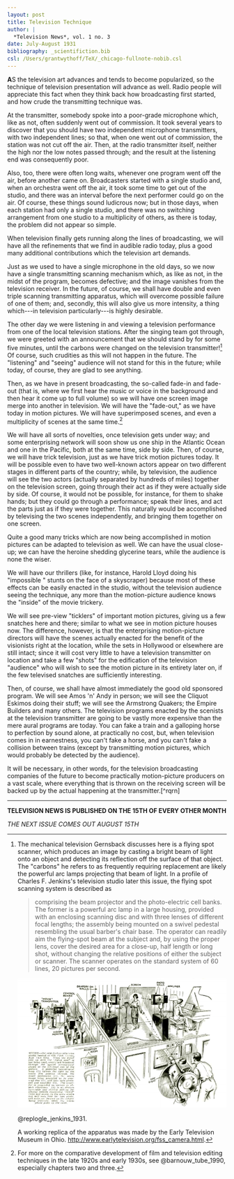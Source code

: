```yaml
---
layout: post
title: Television Technique
author: |
  *Television News*, vol. 1 no. 3
date: July-August 1931
bibliography: _scientifiction.bib
csl: /Users/grantwythoff/TeX/_chicago-fullnote-nobib.csl
---
```


**A**S the television art advances and tends to become popularized, so the technique of television presentation will advance as well.  Radio people will appreciate this fact when they think back how broadcasting first started, and how crude the transmitting technique was.

At the transmitter, somebody spoke into a poor-grade microphone which, like as not, often suddenly went out of commission. It took several years to discover that you should have two independent microphone transmitters, with two independent lines; so that, when one went out of commission, the station was not cut off the air. Then, at the radio transmitter itself, neither the high nor the low notes passed through; and the result at the listening end was consequently poor.

Also, too, there were often long waits, whenever one program went off the air, before another came on. Broadcasters started with a single studio and, when an orchestra went off the air, it took some time to get out of the studio, and there was an interval before the next performer could go on the air. Of course, these things sound ludicrous now; but in those days, when each station had only a single studio, and there was no switching arrangement from one studio to a multiplicity of others, as there is today, the problem did not appear so simple.

When television finally gets running along the lines of broadcasting, we will have all the refinements that we find in audible radio today, plus a good many additional contributions which the television art demands.

Just as we used to have a single microphone in the old days, so we now have a single transmitting scanning mechanism which, as like as not, in the midst of the program, becomes defective; and the image vanishes from the television receiver. In the future, of course, we shall have double and even triple scanning transmitting apparatus, which will overcome possible failure of one of them; and, secondly, this will also give us more intensity, a thing which---in television particularly---is highly desirable.

The other day we were listening in and viewing a television performance from one of the local television stations. After the singing team got through, we were greeted with an announcement that we should stand by for some five minutes, until the carbons were changed on the television transmitter![^C] Of course, such crudities as this will not happen in the future. The "listening" and "seeing" audience will not stand for this in the future; while today, of course, they are glad to see anything.

Then, as we have in present broadcasting, the so-called fade-in and fade-out (that is, where we first hear the music or voice in the background and then hear it come up to full volume) so we will have one screen image merge into another in television. We will have the "fade-out," as we have today in motion pictures. We will have superimposed scenes, and even a multiplicity of scenes at the same time.[^edt]

We will have all sorts of novelties, once television gets under way; and some enterprising network will soon show us one ship in the Atlantic Ocean and one in the Pacific, both at the same time, side by side. Then, of course, we will have trick television, just as we have trick motion pictures today. It will be possible even to have two well-known actors appear on two different stages in different parts of the country; while, by television, the audience will see the two actors (actually separated by hundreds of miles) together on the television screen, going through their act as if they were actually side by side. Of course, it would not be possible, for instance, for them to shake hands; but they could go through a performance; speak their lines, and act the parts just as if they were together. This naturally would be accomplished by televising the two scenes independently, and bringing them together on one screen.

Quite a good many tricks which are now being accomplished in motion pictures can be adapted to television as well. We can have the usual close-up; we can have the heroine shedding glycerine tears, while the audience is none the wiser.

We will have our thrillers (like, for instance, Harold Lloyd doing his "impossible " stunts on the face of a skyscraper) because most of these effects can be easily enacted in the studio, without the television audience seeing the technique, any more than the motion-picture audience knows the "inside" of the movie trickery.

We will see pre-view "ticklers" of important motion pictures, giving us a few snatches here and there; similar to what we see in motion picture houses now. The difference, however, is that the enterprising motion-picture directors will have the scenes actually enacted for the benefit of the visionists right at the location, while the sets in Hollywood or elsewhere are still intact; since it will cost very little to have a television transmitter on location and take a few "shots" for the edification of the television "audience" who will wish to see the motion picture in its entirety later on, if the few televised snatches are sufficiently interesting.

Then, of course, we shall have almost immediately the good old sponsored program. We will see Amos 'n' Andy in person; we will see the Cliquot Eskimos doing their stuff; we will see the Armstrong Quakers; the Empire Builders and many others. The television programs enacted by the scenists at the television transmitter are going to be vastly more expensive than the mere aural programs are today. You can fake a train and a galloping horse to perfection by sound alone, at practically no cost, but, when television comes in in earnestness, you can't fake a horse, and you can't fake a collision between trains (except by transmitting motion pictures, which would probably be detected by the audience).

It will be necessary, in other words, for the television broadcasting companies of the future to become practically motion-picture producers on a vast scale, where everything that is thrown on the receiving screen will be backed up by the actual happening at the transmitter.[^rqrn]

* * * * * * * * 

**TELEVISION NEWS IS PUBLISHED ON THE 15TH OF EVERY OTHER MONTH**

*THE NEXT ISSUE COMES OUT AUGUST 15TH*

[^C]: The mechanical television Gernsback discusses here is a flying spot scanner, which produces an image by casting a bright beam of light onto an object and detecting its reflection off the surface of that object.  The "carbons" he refers to as frequently requiring replacement are likely the powerful arc lamps projecting that beam of light.  In a profile of Charles F. Jenkins's television studio later this issue, the flying spot scanning system is described as

    > comprising the beam projector and the photo-electric cell banks.  The former is a powerful arc lamp in a large housing, provided with an enclosing scanning disc and with three lenses of different focal lengths; the assembly being mounted on a swivel pedestal resembling the usual barber's chair base.  The operator can readily aim the flying-spot beam at the subject and, by using the proper lens, cover the desired area for a close-up, half length or long shot, without changing the relative positions of either the subject or scanner.  The scanner operates on the standard system of 60 lines, 20 pictures per second.
    
    ![](images/flying_spot.png) <!-- no figure -->
    
    @replogle_jenkins_1931.
    
    A working replica of the apparatus was made by the Early Television Museum in Ohio. <http://www.earlytelevision.org/fss_camera.html>.

[^edt]: For more on the comparative development of film and television editing techniques in the late 1920s and early 1930s, see @barnouw_tube_1990, especially chapters two and three.